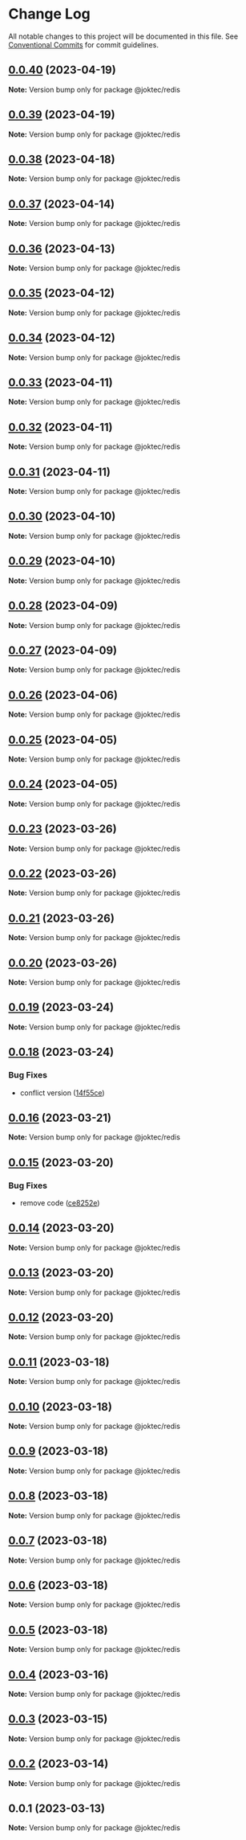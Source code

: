 # Change Log

All notable changes to this project will be documented in this file.
See [Conventional Commits](https://conventionalcommits.org) for commit guidelines.

## [0.0.40](https://github.com/joktec/joktec-monorepo/compare/@joktec/redis@0.0.39...@joktec/redis@0.0.40) (2023-04-19)

**Note:** Version bump only for package @joktec/redis





## [0.0.39](https://github.com/joktec/joktec-monorepo/compare/@joktec/redis@0.0.38...@joktec/redis@0.0.39) (2023-04-19)

**Note:** Version bump only for package @joktec/redis






## [0.0.38](https://github.com/joktec/joktec-monorepo/compare/@joktec/redis@0.0.37...@joktec/redis@0.0.38) (2023-04-18)

**Note:** Version bump only for package @joktec/redis





## [0.0.37](https://github.com/joktec/joktec-monorepo/compare/@joktec/redis@0.0.36...@joktec/redis@0.0.37) (2023-04-14)

**Note:** Version bump only for package @joktec/redis






## [0.0.36](https://github.com/joktec/joktec-monorepo/compare/@joktec/redis@0.0.35...@joktec/redis@0.0.36) (2023-04-13)

**Note:** Version bump only for package @joktec/redis





## [0.0.35](https://github.com/joktec/joktec-monorepo/compare/@joktec/redis@0.0.34...@joktec/redis@0.0.35) (2023-04-12)

**Note:** Version bump only for package @joktec/redis





## [0.0.34](https://github.com/joktec/joktec-monorepo/compare/@joktec/redis@0.0.33...@joktec/redis@0.0.34) (2023-04-12)

**Note:** Version bump only for package @joktec/redis





## [0.0.33](https://github.com/joktec/joktec-monorepo/compare/@joktec/redis@0.0.32...@joktec/redis@0.0.33) (2023-04-11)

**Note:** Version bump only for package @joktec/redis





## [0.0.32](https://github.com/joktec/joktec-monorepo/compare/@joktec/redis@0.0.31...@joktec/redis@0.0.32) (2023-04-11)

**Note:** Version bump only for package @joktec/redis





## [0.0.31](https://github.com/joktec/joktec-monorepo/compare/@joktec/redis@0.0.30...@joktec/redis@0.0.31) (2023-04-11)

**Note:** Version bump only for package @joktec/redis





## [0.0.30](https://github.com/joktec/joktec-monorepo/compare/@joktec/redis@0.0.29...@joktec/redis@0.0.30) (2023-04-10)

**Note:** Version bump only for package @joktec/redis





## [0.0.29](https://github.com/joktec/joktec-monorepo/compare/@joktec/redis@0.0.28...@joktec/redis@0.0.29) (2023-04-10)

**Note:** Version bump only for package @joktec/redis






## [0.0.28](https://github.com/joktec/joktec-monorepo/compare/@joktec/redis@0.0.27...@joktec/redis@0.0.28) (2023-04-09)

**Note:** Version bump only for package @joktec/redis





## [0.0.27](https://github.com/joktec/joktec-monorepo/compare/@joktec/redis@0.0.26...@joktec/redis@0.0.27) (2023-04-09)

**Note:** Version bump only for package @joktec/redis





## [0.0.26](https://github.com/joktec/joktec-monorepo/compare/@joktec/redis@0.0.25...@joktec/redis@0.0.26) (2023-04-06)

**Note:** Version bump only for package @joktec/redis






## [0.0.25](https://github.com/joktec/joktec-monorepo/compare/@joktec/redis@0.0.24...@joktec/redis@0.0.25) (2023-04-05)

**Note:** Version bump only for package @joktec/redis





## [0.0.24](https://github.com/joktec/joktec-monorepo/compare/@joktec/redis@0.0.23...@joktec/redis@0.0.24) (2023-04-05)

**Note:** Version bump only for package @joktec/redis





## [0.0.23](https://github.com/joktec/joktec-monorepo/compare/@joktec/redis@0.0.22...@joktec/redis@0.0.23) (2023-03-26)

**Note:** Version bump only for package @joktec/redis





## [0.0.22](https://github.com/joktec/joktec-monorepo/compare/@joktec/redis@0.0.21...@joktec/redis@0.0.22) (2023-03-26)

**Note:** Version bump only for package @joktec/redis





## [0.0.21](https://github.com/joktec/joktec-monorepo/compare/@joktec/redis@0.0.20...@joktec/redis@0.0.21) (2023-03-26)

**Note:** Version bump only for package @joktec/redis





## [0.0.20](https://github.com/joktec/joktec-monorepo/compare/@joktec/redis@0.0.19...@joktec/redis@0.0.20) (2023-03-26)

**Note:** Version bump only for package @joktec/redis





## [0.0.19](https://github.com/joktec/joktec-monorepo/compare/@joktec/redis@0.0.18...@joktec/redis@0.0.19) (2023-03-24)

**Note:** Version bump only for package @joktec/redis





## [0.0.18](https://github.com/joktec/joktec-monorepo/compare/@joktec/redis@0.0.17...@joktec/redis@0.0.18) (2023-03-24)


### Bug Fixes

* conflict version ([14f55ce](https://github.com/joktec/joktec-monorepo/commit/14f55ce15342ef6033c6af4f27bb16049632e529))





## [0.0.16](https://github.com/joktec/joktec-monorepo/compare/@joktec/redis@0.0.15...@joktec/redis@0.0.16) (2023-03-21)

**Note:** Version bump only for package @joktec/redis





## [0.0.15](https://github.com/joktec/joktec-monorepo/compare/@joktec/redis@0.0.14...@joktec/redis@0.0.15) (2023-03-20)


### Bug Fixes

* remove code ([ce8252e](https://github.com/joktec/joktec-monorepo/commit/ce8252e3357e507895f3b683472c28e82fd60228))





## [0.0.14](https://github.com/joktec/joktec-monorepo/compare/@joktec/redis@0.0.13...@joktec/redis@0.0.14) (2023-03-20)

**Note:** Version bump only for package @joktec/redis





## [0.0.13](https://github.com/joktec/joktec-monorepo/compare/@joktec/redis@0.0.12...@joktec/redis@0.0.13) (2023-03-20)

**Note:** Version bump only for package @joktec/redis





## [0.0.12](https://github.com/joktec/joktec-monorepo/compare/@joktec/redis@0.0.11...@joktec/redis@0.0.12) (2023-03-20)

**Note:** Version bump only for package @joktec/redis





## [0.0.11](https://github.com/joktec/joktec-monorepo/compare/@joktec/redis@0.0.10...@joktec/redis@0.0.11) (2023-03-18)

**Note:** Version bump only for package @joktec/redis





## [0.0.10](https://github.com/joktec/joktec-monorepo/compare/@joktec/redis@0.0.9...@joktec/redis@0.0.10) (2023-03-18)

**Note:** Version bump only for package @joktec/redis





## [0.0.9](https://github.com/joktec/joktec-monorepo/compare/@joktec/redis@0.0.8...@joktec/redis@0.0.9) (2023-03-18)

**Note:** Version bump only for package @joktec/redis





## [0.0.8](https://github.com/joktec/joktec-monorepo/compare/@joktec/redis@0.0.7...@joktec/redis@0.0.8) (2023-03-18)

**Note:** Version bump only for package @joktec/redis





## [0.0.7](https://github.com/joktec/joktec-monorepo/compare/@joktec/redis@0.0.6...@joktec/redis@0.0.7) (2023-03-18)

**Note:** Version bump only for package @joktec/redis





## [0.0.6](https://github.com/joktec/joktec-monorepo/compare/@joktec/redis@0.0.5...@joktec/redis@0.0.6) (2023-03-18)

**Note:** Version bump only for package @joktec/redis





## [0.0.5](https://github.com/joktec/joktec-monorepo/compare/@joktec/redis@0.0.4...@joktec/redis@0.0.5) (2023-03-18)

**Note:** Version bump only for package @joktec/redis





## [0.0.4](https://github.com/joktec/joktec-monorepo/compare/@joktec/redis@0.0.3...@joktec/redis@0.0.4) (2023-03-16)

**Note:** Version bump only for package @joktec/redis





## [0.0.3](https://github.com/joktec/joktec-monorepo/compare/@joktec/redis@0.0.2...@joktec/redis@0.0.3) (2023-03-15)

**Note:** Version bump only for package @joktec/redis





## [0.0.2](https://github.com/joktec/joktec-monorepo/compare/@joktec/redis@0.0.1...@joktec/redis@0.0.2) (2023-03-14)

**Note:** Version bump only for package @joktec/redis





## 0.0.1 (2023-03-13)

**Note:** Version bump only for package @joktec/redis
